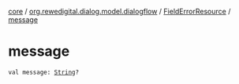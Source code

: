 [core](../../index.md) / [org.rewedigital.dialog.model.dialogflow](../index.md) / [FieldErrorResource](index.md) / [message](./message.md)

# message

`val message: `[`String`](https://kotlinlang.org/api/latest/jvm/stdlib/kotlin/-string/index.html)`?`